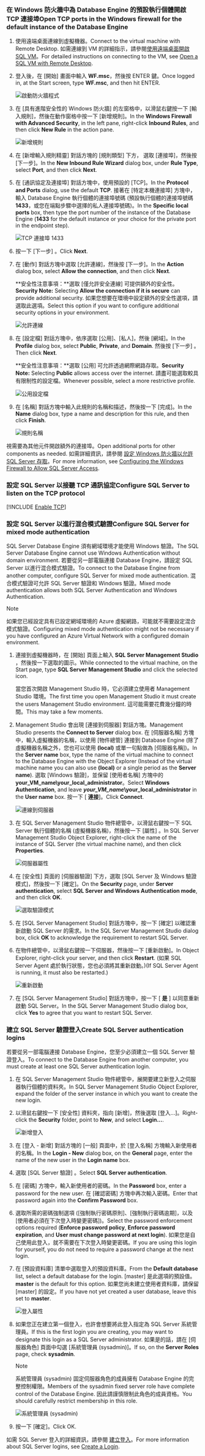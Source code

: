 ### <a name="open-tcp-ports-in-the-windows-firewall-for-the-default-instance-of-the-database-engine"></a><span data-ttu-id="4bce8-101">在 Windows 防火牆中為 Database Engine 的預設執行個體開啟 TCP 連接埠</span><span class="sxs-lookup"><span data-stu-id="4bce8-101">Open TCP ports in the Windows firewall for the default instance of the Database Engine</span></span>
1. <span data-ttu-id="4bce8-102">使用遠端桌面連線到虛擬機器。</span><span class="sxs-lookup"><span data-stu-id="4bce8-102">Connect to the virtual machine with Remote Desktop.</span></span> <span data-ttu-id="4bce8-103">如需連線到 VM 的詳細指示，請參閱[使用遠端桌面開啟 SQL VM](../articles/virtual-machines/windows/sql/virtual-machines-windows-portal-sql-server-provision.md#open-the-vm-with-remote-desktop)。</span><span class="sxs-lookup"><span data-stu-id="4bce8-103">For detailed instructions on connecting to the VM, see [Open a SQL VM with Remote Desktop](../articles/virtual-machines/windows/sql/virtual-machines-windows-portal-sql-server-provision.md#open-the-vm-with-remote-desktop).</span></span>
2. <span data-ttu-id="4bce8-104">登入後，在 [開始] 畫面中輸入 **WF.msc**，然後按 ENTER 鍵。</span><span class="sxs-lookup"><span data-stu-id="4bce8-104">Once logged in, at the Start screen, type **WF.msc**, and then hit ENTER.</span></span>
   
    ![啟動防火牆程式](./media/virtual-machines-sql-server-connection-steps/12Open-WF.png)
3. <span data-ttu-id="4bce8-106">在 [具有進階安全性的 Windows 防火牆] 的左窗格中，以滑鼠右鍵按一下 [輸入規則]，然後在動作窗格中按一下 [新增規則]。</span><span class="sxs-lookup"><span data-stu-id="4bce8-106">In the **Windows Firewall with Advanced Security**, in the left pane, right-click **Inbound Rules**, and then click **New Rule** in the action pane.</span></span>
   
    ![新增規則](./media/virtual-machines-sql-server-connection-steps/13New-FW-Rule.png)
4. <span data-ttu-id="4bce8-108">在 [新增輸入規則精靈] 對話方塊的 [規則類型] 下方， 選取 [連接埠]，然後按 [下一步]。</span><span class="sxs-lookup"><span data-stu-id="4bce8-108">In the **New Inbound Rule Wizard** dialog box, under **Rule Type**, select **Port**, and then click **Next**.</span></span>
5. <span data-ttu-id="4bce8-109">在 [通訊協定及連接埠] 對話方塊中，使用預設的 [TCP]。</span><span class="sxs-lookup"><span data-stu-id="4bce8-109">In the **Protocol and Ports** dialog, use the default **TCP**.</span></span> <span data-ttu-id="4bce8-110">接著在 [特定本機連接埠] 方塊中，輸入 Database Engine 執行個體的連接埠號碼 (預設執行個體的連接埠號碼 **1433**，或您在端點步驟中選擇的私人連接埠號碼)。</span><span class="sxs-lookup"><span data-stu-id="4bce8-110">In the **Specific local ports** box, then type the port number of the instance of the Database Engine (**1433** for the default instance or your choice for the private port in the endpoint step).</span></span>
   
    ![TCP 連接埠 1433](./media/virtual-machines-sql-server-connection-steps/14Port-1433.png)
6. <span data-ttu-id="4bce8-112">按一下 [下一步] 。</span><span class="sxs-lookup"><span data-stu-id="4bce8-112">Click **Next**.</span></span>
7. <span data-ttu-id="4bce8-113">在 [動作] 對話方塊中選取 [允許連線]，然後按 [下一步]。</span><span class="sxs-lookup"><span data-stu-id="4bce8-113">In the **Action** dialog box, select **Allow the connection**, and then click **Next**.</span></span>
   
    <span data-ttu-id="4bce8-114">**安全性注意事項：**選取 [僅允許安全連線] 可提供額外的安全性。</span><span class="sxs-lookup"><span data-stu-id="4bce8-114">**Security Note:** Selecting **Allow the connection if it is secure** can provide additional security.</span></span> <span data-ttu-id="4bce8-115">如果您想要在環境中設定額外的安全性選項，請選取此選項。</span><span class="sxs-lookup"><span data-stu-id="4bce8-115">Select this option if you want to configure additional security options in your environment.</span></span>
   
    ![允許連線](./media/virtual-machines-sql-server-connection-steps/15Allow-Connection.png)
8. <span data-ttu-id="4bce8-117">在 [設定檔] 對話方塊中，依序選取 [公用]、[私人]，然後 [網域]。</span><span class="sxs-lookup"><span data-stu-id="4bce8-117">In the **Profile** dialog box, select **Public**, **Private**, and **Domain**.</span></span> <span data-ttu-id="4bce8-118">然後按 [下一步] 。</span><span class="sxs-lookup"><span data-stu-id="4bce8-118">Then click **Next**.</span></span>
   
    <span data-ttu-id="4bce8-119">**安全性注意事項：**選取 [公用] 可允許透過網際網路存取。</span><span class="sxs-lookup"><span data-stu-id="4bce8-119">**Security Note:**  Selecting **Public** allows access over the internet.</span></span> <span data-ttu-id="4bce8-120">請盡可能選取較具有限制性的設定檔。</span><span class="sxs-lookup"><span data-stu-id="4bce8-120">Whenever possible, select a more restrictive profile.</span></span>
   
    ![公用設定檔](./media/virtual-machines-sql-server-connection-steps/16Public-Private-Domain-Profile.png)
9. <span data-ttu-id="4bce8-122">在 [名稱] 對話方塊中輸入此規則的名稱和描述，然後按一下 [完成]。</span><span class="sxs-lookup"><span data-stu-id="4bce8-122">In the **Name** dialog box, type a name and description for this rule, and then click **Finish**.</span></span>
   
    ![規則名稱](./media/virtual-machines-sql-server-connection-steps/17Rule-Name.png)

<span data-ttu-id="4bce8-124">視需要為其他元件開啟額外的連接埠。</span><span class="sxs-lookup"><span data-stu-id="4bce8-124">Open additional ports for other components as needed.</span></span> <span data-ttu-id="4bce8-125">如需詳細資訊，請參閱 [設定 Windows 防火牆以允許 SQL Server 存取](http://msdn.microsoft.com/library/cc646023.aspx)。</span><span class="sxs-lookup"><span data-stu-id="4bce8-125">For more information, see [Configuring the Windows Firewall to Allow SQL Server Access](http://msdn.microsoft.com/library/cc646023.aspx).</span></span>

### <a name="configure-sql-server-to-listen-on-the-tcp-protocol"></a><span data-ttu-id="4bce8-126">設定 SQL Server 以接聽 TCP 通訊協定</span><span class="sxs-lookup"><span data-stu-id="4bce8-126">Configure SQL Server to listen on the TCP protocol</span></span>

[!INCLUDE [Enable TCP](virtual-machines-sql-server-connection-tcp-protocol.md)]

### <a name="configure-sql-server-for-mixed-mode-authentication"></a><span data-ttu-id="4bce8-127">設定 SQL Server 以進行混合模式驗證</span><span class="sxs-lookup"><span data-stu-id="4bce8-127">Configure SQL Server for mixed mode authentication</span></span>
<span data-ttu-id="4bce8-128">SQL Server Database Engine 須有網域環境才能使用 Windows 驗證。</span><span class="sxs-lookup"><span data-stu-id="4bce8-128">The SQL Server Database Engine cannot use Windows Authentication without domain environment.</span></span> <span data-ttu-id="4bce8-129">若要從另一部電腦連接 Database Engine，請設定 SQL Server 以進行混合模式驗證。</span><span class="sxs-lookup"><span data-stu-id="4bce8-129">To connect to the Database Engine from another computer, configure SQL Server for mixed mode authentication.</span></span> <span data-ttu-id="4bce8-130">混合模式驗證可允許 SQL Server 驗證和 Windows 驗證。</span><span class="sxs-lookup"><span data-stu-id="4bce8-130">Mixed mode authentication allows both SQL Server Authentication and Windows Authentication.</span></span>

> [!NOTE]
> <span data-ttu-id="4bce8-131">如果您已經設定具有已設定網域環境的 Azure 虛擬網路，可能就不需要設定混合模式驗證。</span><span class="sxs-lookup"><span data-stu-id="4bce8-131">Configuring mixed mode authentication might not be necessary if you have configured an Azure Virtual Network with a configured domain environment.</span></span>
> 
> 

1. <span data-ttu-id="4bce8-132">連接到虛擬機器時，在 [開始] 頁面上輸入 **SQL Server Management Studio** ，然後按一下選取的圖示。</span><span class="sxs-lookup"><span data-stu-id="4bce8-132">While connected to the virtual machine, on the Start page, type **SQL Server Management Studio** and click the selected icon.</span></span>
   
    <span data-ttu-id="4bce8-133">當您首次開啟 Management Studio 時，它必須建立使用者 Management Studio 環境。</span><span class="sxs-lookup"><span data-stu-id="4bce8-133">The first time you open Management Studio it must create the users Management Studio environment.</span></span> <span data-ttu-id="4bce8-134">這可能需要花費幾分鐘的時間。</span><span class="sxs-lookup"><span data-stu-id="4bce8-134">This may take a few moments.</span></span>
2. <span data-ttu-id="4bce8-135">Management Studio 會出現 [連接到伺服器] 對話方塊。</span><span class="sxs-lookup"><span data-stu-id="4bce8-135">Management Studio presents the **Connect to Server** dialog box.</span></span> <span data-ttu-id="4bce8-136">在 [伺服器名稱] 方塊中，輸入虛擬機器的名稱，以使用 [物件總管] 連接到 Database Engine (除了虛擬機器名稱之外，您也可以使用 **(local)** 或單一句點做為 [伺服器名稱])。</span><span class="sxs-lookup"><span data-stu-id="4bce8-136">In the **Server name** box, type the name of the virtual machine to connect to the Database Engine  with the Object Explorer (Instead of the virtual machine name you can also use **(local)** or a single period as the **Server name**).</span></span> <span data-ttu-id="4bce8-137">選取 [Windows 驗證]，並保留 [使用者名稱] 方塊中的 **your_VM_name\your_local_administrator**。</span><span class="sxs-lookup"><span data-stu-id="4bce8-137">Select **Windows Authentication**, and leave ***your_VM_name*\your_local_administrator** in the **User name** box.</span></span> <span data-ttu-id="4bce8-138">按一下 [ **連接**]。</span><span class="sxs-lookup"><span data-stu-id="4bce8-138">Click **Connect**.</span></span>
   
    ![連線到伺服器](./media/virtual-machines-sql-server-connection-steps/19Connect-to-Server.png)
3. <span data-ttu-id="4bce8-140">在 SQL Server Management Studio 物件總管中，以滑鼠右鍵按一下 SQL Server 執行個體的名稱 (虛擬機器名稱)，然後按一下 [屬性] 。</span><span class="sxs-lookup"><span data-stu-id="4bce8-140">In SQL Server Management Studio Object Explorer, right-click the name of the instance of SQL Server (the virtual machine name), and then click **Properties**.</span></span>
   
    ![伺服器屬性](./media/virtual-machines-sql-server-connection-steps/20Server-Properties.png)
4. <span data-ttu-id="4bce8-142">在 [安全性] 頁面的 [伺服器驗證] 下方，選取 [SQL Server 及 Windows 驗證模式]，然後按一下 [確定]。</span><span class="sxs-lookup"><span data-stu-id="4bce8-142">On the **Security** page, under **Server authentication**, select **SQL Server and Windows Authentication mode**, and then click **OK**.</span></span>
   
    ![選取驗證模式](./media/virtual-machines-sql-server-connection-steps/21Mixed-Mode.png)
5. <span data-ttu-id="4bce8-144">在 [SQL Server Management Studio] 對話方塊中，按一下 [確定]  以確認重新啟動 SQL Server 的需求。</span><span class="sxs-lookup"><span data-stu-id="4bce8-144">In the SQL Server Management Studio dialog box, click **OK** to acknowledge the requirement to restart SQL Server.</span></span>
6. <span data-ttu-id="4bce8-145">在物件總管中，以滑鼠右鍵按一下伺服器，然後按一下 [重新啟動]。</span><span class="sxs-lookup"><span data-stu-id="4bce8-145">In Object Explorer, right-click your server, and then click **Restart**.</span></span> <span data-ttu-id="4bce8-146">(如果 SQL Server Agent 處於執行狀態，您也必須將其重新啟動。)</span><span class="sxs-lookup"><span data-stu-id="4bce8-146">(If SQL Server Agent is running, it must also be restarted.)</span></span>
   
    ![重新啟動](./media/virtual-machines-sql-server-connection-steps/22Restart2.png)
7. <span data-ttu-id="4bce8-148">在 [SQL Server Management Studio] 對話方塊中，按一下 [ **是** ] 以同意重新啟動 SQL Server。</span><span class="sxs-lookup"><span data-stu-id="4bce8-148">In the SQL Server Management Studio dialog box, click **Yes** to agree that you want to restart SQL Server.</span></span>

### <a name="create-sql-server-authentication-logins"></a><span data-ttu-id="4bce8-149">建立 SQL Server 驗證登入</span><span class="sxs-lookup"><span data-stu-id="4bce8-149">Create SQL Server authentication logins</span></span>
<span data-ttu-id="4bce8-150">若要從另一部電腦連接 Database Engine，您至少必須建立一個 SQL Server 驗證登入。</span><span class="sxs-lookup"><span data-stu-id="4bce8-150">To connect to the Database Engine from another computer, you must create at least one SQL Server authentication login.</span></span>

1. <span data-ttu-id="4bce8-151">在 SQL Server Management Studio 物件總管中，展開要建立新登入之伺服器執行個體的資料夾。</span><span class="sxs-lookup"><span data-stu-id="4bce8-151">In SQL Server Management Studio Object Explorer, expand the folder of the server instance in which you want to create the new login.</span></span>
2. <span data-ttu-id="4bce8-152">以滑鼠右鍵按一下 [安全性] 資料夾，指向 [新增]，然後選取 [登入...]。</span><span class="sxs-lookup"><span data-stu-id="4bce8-152">Right-click the **Security** folder, point to **New**, and select **Login...**.</span></span>
   
    ![新增登入](./media/virtual-machines-sql-server-connection-steps/23New-Login.png)
3. <span data-ttu-id="4bce8-154">在 [登入 - 新增] 對話方塊的 [一般] 頁面中，於 [登入名稱] 方塊輸入新使用者的名稱。</span><span class="sxs-lookup"><span data-stu-id="4bce8-154">In the **Login - New** dialog box, on the **General** page, enter the name of the new user in the **Login name** box.</span></span>
4. <span data-ttu-id="4bce8-155">選取 [SQL Server 驗證] 。</span><span class="sxs-lookup"><span data-stu-id="4bce8-155">Select **SQL Server authentication**.</span></span>
5. <span data-ttu-id="4bce8-156">在 [密碼]  方塊中，輸入新使用者的密碼。</span><span class="sxs-lookup"><span data-stu-id="4bce8-156">In the **Password** box, enter a password for the new user.</span></span> <span data-ttu-id="4bce8-157">在 [確認密碼]  方塊中再次輸入密碼。</span><span class="sxs-lookup"><span data-stu-id="4bce8-157">Enter that password again into the **Confirm Password** box.</span></span>
6. <span data-ttu-id="4bce8-158">選取所需的密碼強制選項 ([強制執行密碼原則]、[強制執行密碼逾期]，以及 [使用者必須在下次登入時變更密碼])。</span><span class="sxs-lookup"><span data-stu-id="4bce8-158">Select the password enforcement options required (**Enforce password policy**, **Enforce password expiration**, and **User must change password at next login**).</span></span> <span data-ttu-id="4bce8-159">如果您是自己使用此登入，就不需要在下次登入時變更密碼。</span><span class="sxs-lookup"><span data-stu-id="4bce8-159">If you are using this login for yourself, you do not need to require a password change at the next login.</span></span>
7. <span data-ttu-id="4bce8-160">在 [預設資料庫] 清單中選取登入的預設資料庫。</span><span class="sxs-lookup"><span data-stu-id="4bce8-160">From the **Default database** list, select a default database for the login.</span></span> <span data-ttu-id="4bce8-161">[master] 是此選項的預設值。</span><span class="sxs-lookup"><span data-stu-id="4bce8-161">**master** is the default for this option.</span></span> <span data-ttu-id="4bce8-162">如果您尚未建立使用者資料庫，請保留 [master] 的設定。</span><span class="sxs-lookup"><span data-stu-id="4bce8-162">If you have not yet created a user database, leave this set to **master**.</span></span>
   
    ![登入屬性](./media/virtual-machines-sql-server-connection-steps/24Test-Login.png)
8. <span data-ttu-id="4bce8-164">如果您正在建立第一個登入，也許會想要將此登入指定為 SQL Server 系統管理員。</span><span class="sxs-lookup"><span data-stu-id="4bce8-164">If this is the first login you are creating, you may want to designate this login as a SQL Server administrator.</span></span> <span data-ttu-id="4bce8-165">如果是的話，請在 [伺服器角色] 頁面中勾選 [系統管理員 (sysadmin)]。</span><span class="sxs-lookup"><span data-stu-id="4bce8-165">If so, on the **Server Roles** page, check **sysadmin**.</span></span>
   
   > [!NOTE]
   > <span data-ttu-id="4bce8-166">系統管理員 (sysadmin) 固定伺服器角色的成員擁有 Database Engine 的完整控制權限。</span><span class="sxs-lookup"><span data-stu-id="4bce8-166">Members of the sysadmin fixed server role have complete control of the Database Engine.</span></span> <span data-ttu-id="4bce8-167">因此請謹慎限制此角色的成員資格。</span><span class="sxs-lookup"><span data-stu-id="4bce8-167">You should carefully restrict membership in this role.</span></span>
   > 
   > 
   
   ![系統管理員 (sysadmin)](./media/virtual-machines-sql-server-connection-steps/25sysadmin.png)
9. <span data-ttu-id="4bce8-169">按一下 [確定]。</span><span class="sxs-lookup"><span data-stu-id="4bce8-169">Click OK.</span></span>

<span data-ttu-id="4bce8-170">如需 SQL Server 登入的詳細資訊，請參閱 [建立登入](http://msdn.microsoft.com/library/aa337562.aspx)。</span><span class="sxs-lookup"><span data-stu-id="4bce8-170">For more information about SQL Server logins, see [Create a Login](http://msdn.microsoft.com/library/aa337562.aspx).</span></span>

